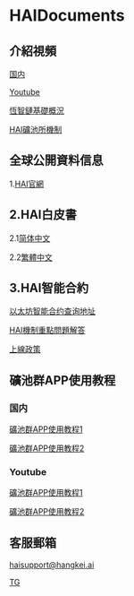 # HAIDocuments

## 介紹視頻

[国内](https://haichain.github.io/HAIDocuments/playMeetHAI/)

[Youtube](https://youtu.be/514zk1YKKH0)

[恆智鏈基礎概況](https://haichain.github.io/HAIDocuments/HAIIntro/)

[HAI礦池所機制](https://haichain.github.io/HAIDocuments/WorkingsOfHAI/)

## 全球公開資料信息

1.[HAI官網](http://www.hangkei.ai/HAI/)

## 2.HAI白皮書

2.1[简体中文](http://www.hangkei.ai/HAI/zh_CN/HAI_whitepaper_zh_CN.pdf)

2.2[繁體中文](http://www.hangkei.ai/HAI/HAI_whitepaper_zh_HK.pdf)

## 3.HAI智能合約

[以太坊智能合约查询地址](https://etherscan.io/token/0x8b54659df7b719cb9b5212211d2d24b0a5d35605)

[HAI機制重點問題解答](https://haichain.github.io/HAIDocuments/FAQ/)

[上線政策](https://haichain.github.io/HAIDocuments/Policy/)

## 礦池群APP使用教程

### 国内
[礦池群APP使用教程1](https://haichain.github.io/HAIDocuments/Media/HowToUse01_ZH-CN.mp4)

[礦池群APP使用教程2](https://haichain.github.io/HAIDocuments/Media/HowToUse02_ZH-CN.mp4)

### Youtube
[礦池群APP使用教程1](https://youtu.be/FPLfXS-hhQQ)

[礦池群APP使用教程2](https://youtu.be/9K_dlfC8FCU)

## 客服郵箱

haisupport@hangkei.ai

[TG](https://t.me/joinchat/KORSaxQ8V77bUxpePU7-iA)
